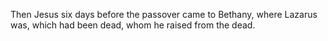 Then Jesus six days before the passover came to Bethany, where Lazarus was, which had been dead, whom he raised from the dead.
